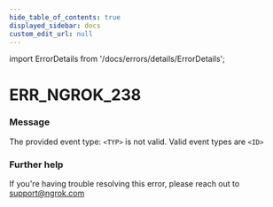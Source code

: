 ```yaml
---
hide_table_of_contents: true
displayed_sidebar: docs
custom_edit_url: null
---
```


import ErrorDetails from '/docs/errors/details/ErrorDetails';

# ERR_NGROK_238

### Message
The provided event type: `<TYP>` is not valid. Valid event types are `<ID>`

### Further help
If you're having trouble resolving this error, please reach out to [support@ngrok.com](mailto:support@ngrok.com?subject=Help%20with%20ERR_NGROK_238)

<ErrorDetails error='err_ngrok_238' />
